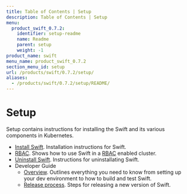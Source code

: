 ```yaml
---
title: Table of Contents | Setup
description: Table of Contents | Setup
menu:
  product_swift_0.7.2:
    identifier: setup-readme
    name: Readme
    parent: setup
    weight: -1
product_name: swift
menu_name: product_swift_0.7.2
section_menu_id: setup
url: /products/swift/0.7.2/setup/
aliases:
  - /products/swift/0.7.2/setup/README/
---
```


# Setup

Setup contains instructions for installing the Swift and its various components in Kubernetes.

- [Install Swift](/products/swift/0.7.2/setup/install). Installation instructions for Swift.
- [RBAC](/products/swift/0.7.2/setup/rbac). Shows how to use Swift in a [RBAC](https://kubernetes.io/docs/admin/authorization/rbac/) enabled cluster.
- [Uninstall Swift](/products/swift/0.7.2/setup/uninstall). Instructions for uninstallating Swift.
- Developer Guide
  - [Overview](/products/swift/0.7.2/setup/developer-guide/overview). Outlines everything you need to know from setting up your dev environment to how to build and test Swift.
  - [Release process](/products/swift/0.7.2/setup/developer-guide/release). Steps for releasing a new version of Swift.
